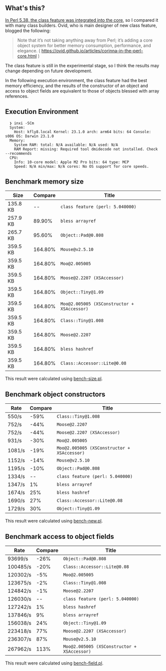 
## What's this?

[In Perl 5.38, the class feature was integrated into the core](https://metacpan.org/release/RJBS/perl-5.38.0/view/pod/perldelta.pod), so I compared it with many class builders. Ovid, who is main designer of new class feature, blogged the following:
> Note that it’s not taking anything away from Perl; it’s adding a core object system for better memory consumption, performance, and elegance.
> ( https://ovid.github.io/articles/corinna-in-the-perl-core.html )

The class feature is still in the experimental stage, so I think the results may change depending on future development. 

In the following execution environment, the class feature had the best memory efficiency, and the results of the constructor of an object and access to object fields are equivalent to those of objects blessed with array references.


## Execution Environment

```shell
  ❯ inxi -SCm
  System:
    Host: kfly8.local Kernel: 23.1.0 arch: arm64 bits: 64 Console: s006 OS: Darwin 23.1.0
  Memory:
    System RAM: total: N/A available: N/A used: N/A
    RAM Report: missing: Required tool dmidecode not installed. Check --recommends
  CPU:
    Info: 10-core model: Apple M2 Pro bits: 64 type: MCP
    Speed: N/A min/max: N/A cores: No OS support for core speeds.
```

## Benchmark memory size

| Size     | Compare | Title                                       |
| ---      | ---     | ---                                         |
| 135.8 KB | --      | `class feature (perl: 5.040000)`            |
| 257.9 KB | 89.90%  | `bless arrayref`                            |
| 265.7 KB | 95.60%  | `Object::Pad@0.808`                         |
| 359.5 KB | 164.80% | `Mouse@v2.5.10`                             |
| 359.5 KB | 164.80% | `Moo@2.005005`                              |
| 359.5 KB | 164.80% | `Moose@2.2207 (XSAccessor)`                 |
| 359.5 KB | 164.80% | `Object::Tiny@1.09`                         |
| 359.5 KB | 164.80% | `Moo@2.005005 (XSConstructor + XSAccessor)` |
| 359.5 KB | 164.80% | `Class::Tiny@1.008`                         |
| 359.5 KB | 164.80% | `Moose@2.2207`                              |
| 359.5 KB | 164.80% | `bless hashref`                             |
| 359.5 KB | 164.80% | `Class::Accessor::Lite@0.08`                |

This result were calculated using [bench-size.pl](https://github.com/kfly8/bench-perl-class-builder/blob/main/bench-size.pl).

## Benchmark object constructors

| Rate   | Compare | Title                                       |
| ---    | ---     | ---                                         |
| 550/s  | -59%    | `Class::Tiny@1.008`                         |
| 752/s  | -44%    | `Moose@2.2207`                              |
| 752/s  | -44%    | `Moose@2.2207 (XSAccessor)`                 |
| 931/s  | -30%    | `Moo@2.005005`                              |
| 1081/s | -19%    | `Moo@2.005005 (XSConstructor + XSAccessor)` |
| 1152/s | -14%    | `Mouse@v2.5.10`                             |
| 1195/s | -10%    | `Object::Pad@0.808`                         |
| 1334/s | --      | `class feature (perl: 5.040000)`            |
| 1347/s | 1%      | `bless arrayref`                            |
| 1674/s | 25%     | `bless hashref`                             |
| 1690/s | 27%     | `Class::Accessor::Lite@0.08`                |
| 1729/s | 30%     | `Object::Tiny@1.09`                         |

This result were calculated using [bench-new.pl](https://github.com/kfly8/bench-perl-class-builder/blob/main/bench-new.pl).

## Benchmark access to object fields

| Rate     | Compare | Title                                       |
| ---      | ---     | ---                                         |
| 93699/s  | -26%    | `Object::Pad@0.808`                         |
| 100485/s | -20%    | `Class::Accessor::Lite@0.08`                |
| 120302/s | -5%     | `Moo@2.005005`                              |
| 123675/s | -2%     | `Class::Tiny@1.008`                         |
| 124842/s | -1%     | `Moose@2.2207`                              |
| 126030/s | --      | `class feature (perl: 5.040000)`            |
| 127242/s | 1%      | `bless hashref`                             |
| 137846/s | 9%      | `bless arrayref`                            |
| 156038/s | 24%     | `Object::Tiny@1.09`                         |
| 223418/s | 77%     | `Moose@2.2207 (XSAccessor)`                 |
| 236307/s | 87%     | `Mouse@v2.5.10`                             |
| 267962/s | 113%    | `Moo@2.005005 (XSConstructor + XSAccessor)` |

This result were calculated using [bench-field.pl](https://github.com/kfly8/bench-perl-class-builder/blob/main/bench-field.pl).
